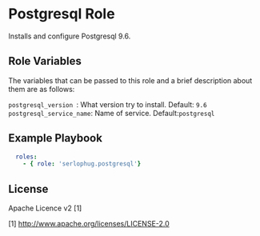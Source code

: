 Postgresql Role 
==================

Installs and configure Postgresql 9.6.

Role Variables
--------------

The variables that can be passed to this role and a brief description about them are as follows:
	
   ```postgresql_version ```: What version try to install. Default: ```9.6``` <br />
   ```postgresql_service_name```: Name of service. Default:```postgresql```
	

Example Playbook
----------------


```yml
  roles:
    - { role: 'serlophug.postgresql'}
```


License
-------

Apache Licence v2 [1]

[1] http://www.apache.org/licenses/LICENSE-2.0

